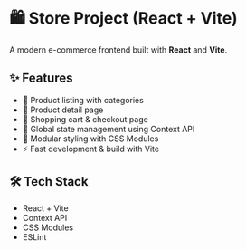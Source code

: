 # 🛍 Store Project (React + Vite)

A modern e-commerce frontend built with **React** and **Vite**.

## ✨ Features
- 🛒 Product listing with categories
- 📄 Product detail page
- 🧺 Shopping cart & checkout page
- 🔄 Global state management using Context API
- 🎨 Modular styling with CSS Modules
- ⚡️ Fast development & build with Vite

## 🛠 Tech Stack
- React + Vite
- Context API
- CSS Modules
- ESLint
